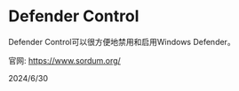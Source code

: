 # Defender Control

Defender Control可以很方便地禁用和启用Windows Defender。  

官网: https://www.sordum.org/  


2024/6/30  
